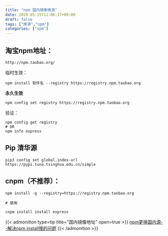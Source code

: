 ```yaml
---
title: "npm 国内镜像换源"
date: 2020-05-15T11:06:17+08:00
draft: false
tags: ["换源","npm"]
categories: ["npm"]
---
```


## 淘宝npm地址：
```
http://npm.taobao.org/
```
临时生效：
```
npm install 软件名 --registry https://registry.npm.taobao.org
```
**永久生效**
```
npm config set registry https://registry.npm.taobao.org
```
验证：
```
npm config get registry
# OR
npm info express
```

## Pip 清华源
```
pip3 config set global.index-url https://pypi.tuna.tsinghua.edu.cn/simple
```

## cnpm（不推荐）：
```
npm install -g --registry=https://registry.npm.taobao.org

# 使用

cnpm install install express
```


{{< admonition type=tip title="国内镜像地址" open=true >}}
[npm更换国内源--解决npm install慢的问题](https://blog.csdn.net/weixin_43619065/article/details/98207250)
{{< /admonition >}}